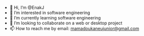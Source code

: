 - 👋 Hi, I’m @EnakJ
- 👀 I’m interested in software engineering
- 🌱 I’m currently learning software engineering
- 💞️ I’m looking to collaborate on a web or desktop project
- 📫 How to reach me by email: mamadoukaneujunior@gmail.com

<!---
EnakJ/EnakJ is a ✨ special ✨ repository because its `README.md` (this file) appears on your GitHub profile.
You can click the Preview link to take a look at your changes.
--->
